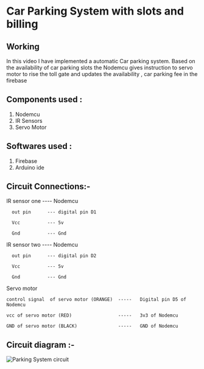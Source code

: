 # Car Parking System with slots and billing

## Working
In this video I have implemented a automatic Car parking system.
Based on the availability of car parking slots the Nodemcu gives instruction to servo motor to rise the toll gate and updates the availability , 
car parking fee in the firebase

## Components used :
1. Nodemcu
2. IR Sensors
3. Servo Motor

## Softwares used :
1. Firebase
2. Arduino ide
   
## Circuit Connections:-

IR sensor one  ----  Nodemcu

      out pin      --- digital pin D1
      
      Vcc          --- 5v 
      
      Gnd          --- Gnd

IR sensor two  ----  Nodemcu

      out pin      --- digital pin D2
      
      Vcc          --- 5v 
      
      Gnd          --- Gnd

Servo motor 

    control signal  of servo motor (ORANGE)  -----   Digital pin D5 of Nodemcu
    
    vcc of servo motor (RED)                 -----   3v3 of Nodemcu 
    
    GND of servo motor (BLACK)               -----   GND of Nodemcu

## Circuit diagram :-

![Parking System circuit ](https://github.com/neosandeep24/ArduinoExperiments/assets/103883917/1c78dcc0-79ab-4b92-bd51-a77c42556b7a)
